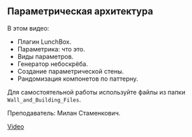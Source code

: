 ## Параметрическая архитектура

В этом видео:

*   Плагин LunchBox.
*   Параметрика: что это.
*   Виды параметров.
*   Генератор небоскрёба.
*   Создание параметрической стены.
*   Рандомизация компонетов по паттерну.

Для самостоятельной работы используйте файлы из папки `Wall_and_Building_Files`.

Преподаватель: Милан Стаменкович.

[Video](https://player.softculture.cc/embed/online/MGI/MGI_5.7.04_L2-3_Wall_and_Building)
